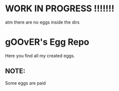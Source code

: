 # WORK IN PROGRESS !!!!!!! 
atm there are no eggs inside the dirs

# gOOvER's Egg Repo

Here you find all my created eggs.

## NOTE:
Some eggs are paid
